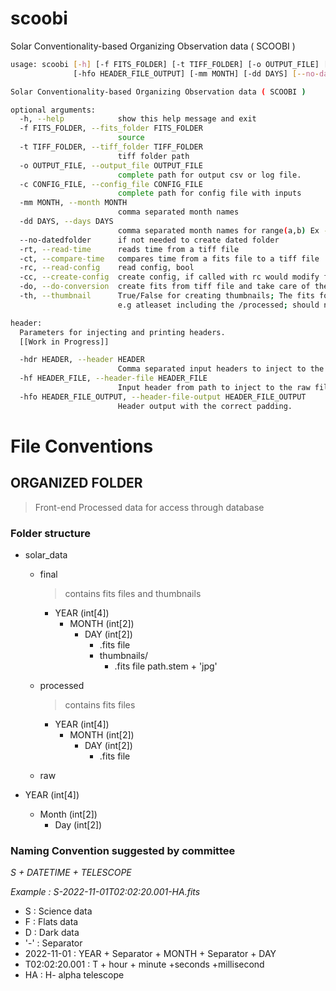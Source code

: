 # scoobi
Solar Conventionality-based Organizing Observation data ( SCOOBI )

```bash
usage: scoobi [-h] [-f FITS_FOLDER] [-t TIFF_FOLDER] [-o OUTPUT_FILE] [-c CONFIG_FILE] [-hdr HEADER] [-hf HEADER_FILE]
              [-hfo HEADER_FILE_OUTPUT] [-mm MONTH] [-dd DAYS] [--no-datedfolder] [-rt] [-ct] [-rc] [-cc] [-do] [-th]

Solar Conventionality-based Organizing Observation data ( SCOOBI )

optional arguments:
  -h, --help            show this help message and exit
  -f FITS_FOLDER, --fits_folder FITS_FOLDER
                        source
  -t TIFF_FOLDER, --tiff_folder TIFF_FOLDER
                        tiff folder path
  -o OUTPUT_FILE, --output_file OUTPUT_FILE
                        complete path for output csv or log file.
  -c CONFIG_FILE, --config_file CONFIG_FILE
                        complete path for config file with inputs
  -mm MONTH, --month MONTH
                        comma separated month names
  -dd DAYS, --days DAYS
                        comma separated month names for range(a,b) Ex --days='1,32'
  --no-datedfolder      if not needed to create dated folder
  -rt, --read-time      reads time from a tiff file
  -ct, --compare-time   compares time from a fits file to a tiff file
  -rc, --read-config    read config, bool
  -cc, --create-config  create config, if called with rc would modify from and to the CONFIG_FILE path
  -do, --do-conversion  create fits from tiff file and take care of the folder structure. Requires tiff_folder path
  -th, --thumbnail      True/False for creating thumbnails; The fits folder path is required but should be more specific
                        e.g atleaset including the /processed; should not be used with -do

header:
  Parameters for injecting and printing headers.
  [[Work in Progress]]

  -hdr HEADER, --header HEADER
                        Comma separated input headers to inject to the raw file.
  -hf HEADER_FILE, --header-file HEADER_FILE
                        Input header from path to inject to the raw file.
  -hfo HEADER_FILE_OUTPUT, --header-file-output HEADER_FILE_OUTPUT
                        Header output with the correct padding.
```

# File Conventions


## ORGANIZED FOLDER 

> Front-end Processed data for access through database

### Folder structure

- solar_data
    - final
        > contains fits files and thumbnails
        - YEAR (int[4])
          - MONTH (int[2])
             - DAY (int[2])
                - .fits file
                - thumbnails/
                    - .fits file path.stem + 'jpg'
        
    - processed
        > contains fits files
        - YEAR (int[4])
           - MONTH (int[2])
             - DAY (int[2])
                - .fits file
                    
    - raw

- YEAR (int[4])
    - Month (int[2])
        - Day (int[2])


### Naming Convention suggested by committee

*S + DATETIME + TELESCOPE*

*Example : S-2022-11-01T02:02:20.001-HA.fits*



- S : Science data
- F : Flats data
- D : Dark data
- '-' : Separator
- 2022-11-01 : YEAR + Separator + MONTH + Separator + DAY
- T02:02:20.001 : T + hour + minute +seconds +millisecond
- HA : H- alpha telescope
